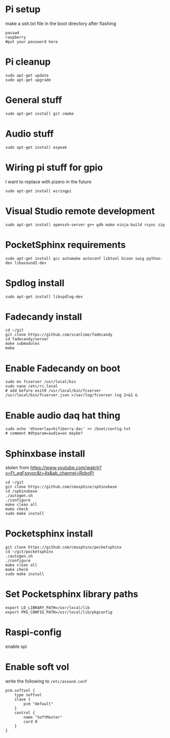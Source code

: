 # Pi setup
make a ssh.txt file in the boot directory after flashing
```
passwd
raspberry
#put your password here

```

# Pi cleanup
```
sudo apt-get update
sudo apt-get upgrade
```

# General stuff
```
sudo apt-get install git cmake
```

# Audio stuff
```
sudo apt-get install espeak
```

# Wiring pi stuff for gpio
I want to replace with pizero in the future
```
sudo apt-get install wiringpi
```

# Visual Studio remote development
```
sudo apt-get install openssh-server g++ gdb make ninja-build rsync zip
```

# PocketSphinx requirements
```
sudo apt-get install gcc automake autoconf libtool bison swig python-dev libasound2-dev
```

# Spdlog install
```
sudo apt-get install libspdlog-dev
```

# Fadecandy install
```
cd ~/git
git clone https://github.com/scanlime/fadecandy
cd fadecandy/server
make submodules
make
```

# Enable Fadecandy on boot
```
sudo mv fcserver /usr/local/bin
sudo nano /etc/rc.local
# add before exit0 /usr/local/bin/fcserver /usr/local/bin/fcserver.json >/var/log/fcserver.log 2>&1 &
```

# Enable audio daq hat thing
```
sudo echo 'dtoverlay=hifiberry-dac' >> /boot/config.txt
# comment #dtparam=audio=on maybe?
```



# Sphinxbase install
stolen from https://www.youtube.com/watch?v=Ft_agFsxyoc&t=4s&ab_channel=RoboPi
```
cd ~/git
git clone https://github.com/cmusphinx/sphinxbase
cd /sphinxbase
./autogen.sh
./configure
make clean all
make check
sudo make install
```

# Pocketsphinx install
```
git clone https://github.com/cmusphinx/pocketsphinx
cd ~/git/pocketsphinx
./autogen.sh 
./configure 
make clean all 
make check 
sudo make install
```

# Set Pocketsphinx library paths
```
export LD_LIBRARY_PATH=/usr/local/lib
export PKG_CONFIG_PATH=/usr/local/lib/pkgconfig
```

# Raspi-config

enable spi

# Enable soft vol
write the following to `/etc/asound.conf`
```
pcm.softvol { 
    type softvol 
    slave { 
        pcm "default"
    }
    control { 
        name "SoftMaster" 
        card 0
    }
}
```
